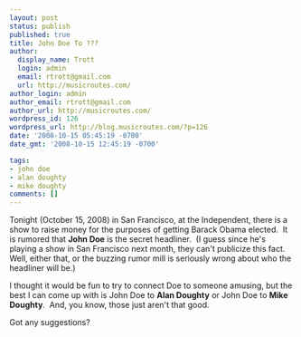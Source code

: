 ```yaml
---
layout: post
status: publish
published: true
title: John Doe To ???
author:
  display_name: Trott
  login: admin
  email: rtrott@gmail.com
  url: http://musicroutes.com/
author_login: admin
author_email: rtrott@gmail.com
author_url: http://musicroutes.com/
wordpress_id: 126
wordpress_url: http://blog.musicroutes.com/?p=126
date: '2008-10-15 05:45:19 -0700'
date_gmt: '2008-10-15 12:45:19 -0700'

tags:
- john doe
- alan doughty
- mike doughty
comments: []
---
```

<p>Tonight (October 15, 2008) in San Francisco, at the Independent, there is a show to raise money for the purposes of getting Barack Obama elected.  It is rumored that <strong>John Doe</strong> is the secret headliner.  (I guess since he's playing a show in San Francisco next month, they can't publicize this fact.  Well, either that, or the buzzing rumor mill is seriously wrong about who the headliner will be.)</p>
<p>I thought it would be fun to try to connect Doe to someone amusing, but the best I can come up with is John Doe to <strong>Alan Doughty</strong> or John Doe to <strong>Mike Doughty</strong>.  And, you know, those just aren't that good.</p>
<p>Got any suggestions?</p>
